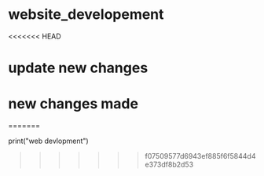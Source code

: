 # website_developement
<<<<<<< HEAD
# update new changes
# new changes made
=======


print("web devlopment")
>>>>>>> f07509577d6943ef885f6f5844d4e373df8b2d53
